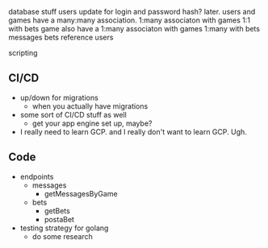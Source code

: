 database stuff
users
update for login and password hash? later.
users and games have a many:many association.
1:many associaton with games
1:1 with bets
game
also have a 1:many associaton with games
1:many with bets
messages
bets
reference users

scripting

## CI/CD

- up/down for migrations
  - when you actually have migrations
- some sort of CI/CD stuff as well
  - get your app engine set up, maybe?
- I really need to learn GCP. and I really don't want to learn GCP. Ugh.

## Code

- endpoints
  - messages
    - getMessagesByGame
  - bets
    - getBets
    - postaBet
- testing strategy for golang
  - do some research
